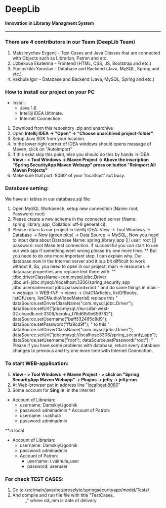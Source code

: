 

 **DeepLib** 
 ====================
#### Innovation in Libraray Managment System

------------------------------
### There are 4 contributors in our Team (DeepLib Team)
1. Maksimychev Evgenij - Test Cases and Java Classes that are connected with Objects such as Librarian, Patron and etc.
2. Uzbekova Ekaterina - Frontend (HTML, CSS, JS, Bootstrap and etc.)
3. Yudinskikh Yaroslav - Database and Backend (Java, MySQL, Spring and etc.)
4. Vakhula Igor - Database and Backend (Java, MySQL, Spring and etc.)


### **How to install our project on your PC** 

+ Install:
  - Java 1.8.
  - Intelliji IDEA Ultimate.
  - Internet Connection.
         

1. Download from this repository .zip and unarchive
2. Open **Intellij IDEA -> "Open" -> "Choose unarchived project-folder"**.
3. Setup Java SDK from your location.
4. In the lower right corner of IDEA windows should opens message of Maven, click on "AutoImport"
5. If this exist skip this point, else you should do this by hands in IDEA:
      **View - > Tool Windows -> Maven Project -> Above the inscription "Spring SecurityApp Maven Webapp" press on button "Reimport All Maven Projects"**
6. Make sure that port '8080' of your 'localhost' not busy. 

### Database setting:
We have all tables in our database.sql file:
1. Open MySQL Workbench, setup new connection (Name: root, Password: root)
2. Please create a new schema in the connected server (Name: spring_library_app, Collation: utf-8 general ci).
3. Please return to our project in Intellij IDEA: View -> Tool Windows -> Database -> New (green plus) -> Data Source -> MySQL.
Now you need to input data about Database
Name: spring_library_app ||| user: root ||| password: root
Make test connection.
If successful you can start to use our web app if something went wrong please try one more time.
**
But you need to do one more important step. I can explain why. Our database now in the Internet server and it is a bit difficult to work without it. So, you need to open in our project: main -> resources -> database.properties and replace text there with:
""
jdbc.driverClassName=com.mysql.jdbc.Driver
jdbc.url=jdbc:mysql://localhost:3306/spring_security_app
jdbc.username=root
jdbc.password=root
"
and do same things in main -> webapp -> WEB-INF -> views -> (listOfArticles, listOfBooks, listOfUsers, listOfAudioVideoMaterial)
replace this 
"
 dataSource.setDriverClassName("com.mysql.jdbc.Driver");
                dataSource.setUrl("jdbc:mysql://eu-cdbr-west-02.cleardb.net:3306/heroku_f76d6fb9e659782");
                dataSource.setUsername("baff532465d8d9");
                dataSource.setPassword("ffa9cd9f");
"
to this
"
 dataSource.setDriverClassName("com.mysql.jdbc.Driver");
                dataSource.setUrl("jdbc:mysql://localhost:3306/spring_security_app");
                dataSource.setUsername("root");
                dataSource.setPassword("root");
"
Please if you have some problems with database, return every database changes to previous and try one more time with Internet Connection.



 ### To start WEB-application:
  1. **View - > Tool Windows -> Maven Project - > click on "Spring SecurityApp Maven Webapp" -> Plugins -> jetty -> jetty:run**
  2. At Web-browser put in address line "[localhost:8080](http://localhost:8080)"
  3. Some account for **Sing In**:
  in the internet
   * Account of Librarian:
      + username: DamskiyUgodnik
      + password: adminadmin
    * Account of Patron:
      + username: i.vakhula
      + password: adminadmin
      
    
 **in local
 * Account of Librarian:
      + username: DamskiyUgodnik
      + password: adminadmin
    * Account of Patron:
      + username: i.vakhula_user
      + password: useruser
 
 ### For check TEST CASES:
 
 1. Go to /src/main/java/net/proselyte/springsecurityapp/model/Tests/
 2. And compile and run file file with title "TestCases_<dd>_<mm>" where dd_mm is date of delivery
 
 


